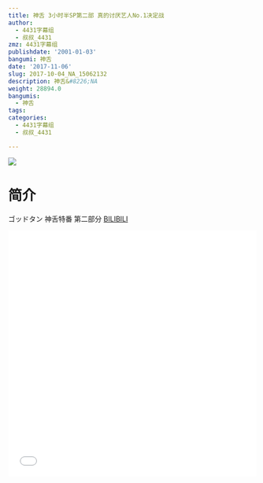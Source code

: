 ```yaml
---
title: 神舌 3小时半SP第二部 真的讨厌艺人No.1决定战
author:
  - 4431字幕组
  - 叔叔_4431
zmz: 4431字幕组
publishdate: '2001-01-03'
bangumi: 神舌
date: '2017-11-06'
slug: 2017-10-04_NA_15062132
description: 神舌&#8226;NA
weight: 28894.0
bangumis:
  - 神舌
tags:
categories:
  - 4431字幕组
  - 叔叔_4431

---
```

![](https://i.imgur.com/lJLbFIo.png)
# 简介  
ゴッドタン
神舌特番 第二部分
  [BILIBILI](https://www.bilibili.com/video/av15062132/)

  <iframe src="//www.bilibili.com/blackboard/player.html?cid=24530598&aid=15062132" width="100%" height="500" frameborder="0" allowfullscreen="allowfullscreen"></iframe>
